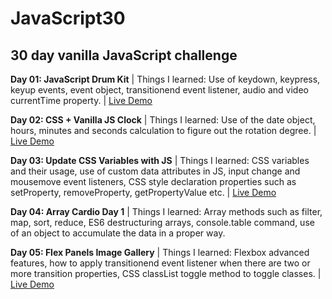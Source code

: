 # JavaScript30
## 30 day vanilla JavaScript challenge  

**Day 01: JavaScript Drum Kit** | Things I learned: Use of keydown, keypress, keyup events, event object, transitionend event listener, audio and video currentTime property. | [Live Demo](https://codepen.io/monalighosh/full/NyRrNZ)

**Day 02: CSS + Vanilla JS Clock** | Things I learned: Use of the date object, hours, minutes and seconds calculation to figure out the rotation degree. | [Live Demo](https://codepen.io/monalighosh/full/ddOMOY/)

**Day 03: Update CSS Variables with JS** | Things I learned: CSS variables and their usage, use of custom data attributes in JS, input change and mousemove event listeners, CSS style declaration properties such as setProperty, removeProperty, getPropertyValue etc. | [Live Demo](https://codepen.io/monalighosh/full/gvgaRz/)

**Day 04: Array Cardio Day 1** | Things I learned: Array methods such as filter, map, sort, reduce, ES6 destructuring arrays, console.table command, use of an object to accumulate the data in a proper way.

**Day 05: Flex Panels Image Gallery** | Things I learned: Flexbox advanced features, how to apply transitionend event listener when there are two or more transition properties, CSS classList toggle method to toggle classes. | [Live Demo](https://codepen.io/monalighosh/full/QQpzoy/)